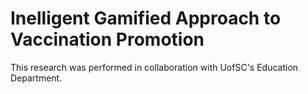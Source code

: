 # Inelligent Gamified Approach to Vaccination Promotion 

This research was performed in collaboration with UofSC's Education Department.
